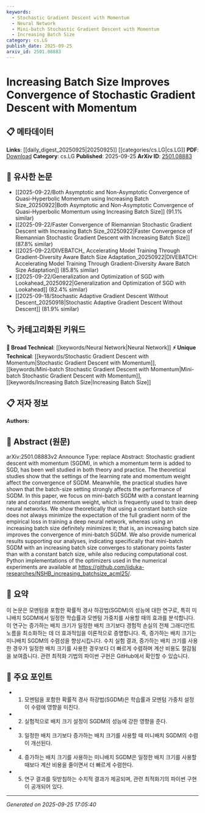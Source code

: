 ```yaml
---
keywords:
  - Stochastic Gradient Descent with Momentum
  - Neural Network
  - Mini-batch Stochastic Gradient Descent with Momentum
  - Increasing Batch Size
category: cs.LG
publish_date: 2025-09-25
arxiv_id: 2501.08883
---
```


<!-- KEYWORD_LINKING_METADATA:
{
  "processed_timestamp": "2025-09-25T17:05:40.699219",
  "vocabulary_version": "1.0",
  "selected_keywords": [
    "Stochastic Gradient Descent with Momentum",
    "Neural Network",
    "Mini-batch Stochastic Gradient Descent with Momentum",
    "Increasing Batch Size"
  ],
  "rejected_keywords": [],
  "similarity_scores": {
    "Stochastic Gradient Descent with Momentum": 0.85,
    "Neural Network": 0.8,
    "Mini-batch Stochastic Gradient Descent with Momentum": 0.8,
    "Increasing Batch Size": 0.75
  },
  "extraction_method": "AI_prompt_based",
  "budget_applied": true,
  "candidates_json": {
    "candidates": [
      {
        "surface": "Stochastic Gradient Descent with Momentum",
        "canonical": "Stochastic Gradient Descent with Momentum",
        "aliases": [
          "SGDM"
        ],
        "category": "unique_technical",
        "rationale": "This is a specific optimization technique crucial for training neural networks, enhancing connectivity to related optimization methods.",
        "novelty_score": 0.7,
        "connectivity_score": 0.8,
        "specificity_score": 0.9,
        "link_intent_score": 0.85
      },
      {
        "surface": "Deep Neural Network",
        "canonical": "Neural Network",
        "aliases": [
          "DNN"
        ],
        "category": "broad_technical",
        "rationale": "Neural networks are foundational to deep learning, linking to a wide range of machine learning topics.",
        "novelty_score": 0.4,
        "connectivity_score": 0.9,
        "specificity_score": 0.6,
        "link_intent_score": 0.8
      },
      {
        "surface": "Mini-batch SGDM",
        "canonical": "Mini-batch Stochastic Gradient Descent with Momentum",
        "aliases": [
          "Mini-batch SGDM"
        ],
        "category": "unique_technical",
        "rationale": "This variant of SGDM is specifically used in the context of deep learning, providing a focused link to training methodologies.",
        "novelty_score": 0.65,
        "connectivity_score": 0.75,
        "specificity_score": 0.85,
        "link_intent_score": 0.8
      },
      {
        "surface": "Increasing Batch Size",
        "canonical": "Increasing Batch Size",
        "aliases": [
          "Variable Batch Size"
        ],
        "category": "unique_technical",
        "rationale": "This technique is highlighted for its impact on convergence, linking to optimization strategies in machine learning.",
        "novelty_score": 0.7,
        "connectivity_score": 0.7,
        "specificity_score": 0.8,
        "link_intent_score": 0.75
      }
    ],
    "ban_list_suggestions": [
      "method",
      "performance",
      "experiment"
    ]
  },
  "decisions": [
    {
      "candidate_surface": "Stochastic Gradient Descent with Momentum",
      "resolved_canonical": "Stochastic Gradient Descent with Momentum",
      "decision": "linked",
      "scores": {
        "novelty": 0.7,
        "connectivity": 0.8,
        "specificity": 0.9,
        "link_intent": 0.85
      }
    },
    {
      "candidate_surface": "Deep Neural Network",
      "resolved_canonical": "Neural Network",
      "decision": "linked",
      "scores": {
        "novelty": 0.4,
        "connectivity": 0.9,
        "specificity": 0.6,
        "link_intent": 0.8
      }
    },
    {
      "candidate_surface": "Mini-batch SGDM",
      "resolved_canonical": "Mini-batch Stochastic Gradient Descent with Momentum",
      "decision": "linked",
      "scores": {
        "novelty": 0.65,
        "connectivity": 0.75,
        "specificity": 0.85,
        "link_intent": 0.8
      }
    },
    {
      "candidate_surface": "Increasing Batch Size",
      "resolved_canonical": "Increasing Batch Size",
      "decision": "linked",
      "scores": {
        "novelty": 0.7,
        "connectivity": 0.7,
        "specificity": 0.8,
        "link_intent": 0.75
      }
    }
  ]
}
-->

# Increasing Batch Size Improves Convergence of Stochastic Gradient Descent with Momentum

## 📋 메타데이터

**Links**: [[daily_digest_20250925|20250925]] [[categories/cs.LG|cs.LG]]
**PDF**: [Download](https://arxiv.org/pdf/2501.08883.pdf)
**Category**: cs.LG
**Published**: 2025-09-25
**ArXiv ID**: [2501.08883](https://arxiv.org/abs/2501.08883)

## 🔗 유사한 논문
- [[2025-09-22/Both Asymptotic and Non-Asymptotic Convergence of Quasi-Hyperbolic Momentum using Increasing Batch Size_20250922|Both Asymptotic and Non-Asymptotic Convergence of Quasi-Hyperbolic Momentum using Increasing Batch Size]] (91.1% similar)
- [[2025-09-22/Faster Convergence of Riemannian Stochastic Gradient Descent with Increasing Batch Size_20250922|Faster Convergence of Riemannian Stochastic Gradient Descent with Increasing Batch Size]] (87.8% similar)
- [[2025-09-22/DIVEBATCH_ Accelerating Model Training Through Gradient-Diversity Aware Batch Size Adaptation_20250922|DIVEBATCH: Accelerating Model Training Through Gradient-Diversity Aware Batch Size Adaptation]] (85.8% similar)
- [[2025-09-22/Generalization and Optimization of SGD with Lookahead_20250922|Generalization and Optimization of SGD with Lookahead]] (82.4% similar)
- [[2025-09-18/Stochastic Adaptive Gradient Descent Without Descent_20250918|Stochastic Adaptive Gradient Descent Without Descent]] (81.9% similar)

## 🏷️ 카테고리화된 키워드
**🧠 Broad Technical**: [[keywords/Neural Network|Neural Network]]
**⚡ Unique Technical**: [[keywords/Stochastic Gradient Descent with Momentum|Stochastic Gradient Descent with Momentum]], [[keywords/Mini-batch Stochastic Gradient Descent with Momentum|Mini-batch Stochastic Gradient Descent with Momentum]], [[keywords/Increasing Batch Size|Increasing Batch Size]]

## 📋 저자 정보

**Authors:** 

## 📄 Abstract (원문)

arXiv:2501.08883v2 Announce Type: replace 
Abstract: Stochastic gradient descent with momentum (SGDM), in which a momentum term is added to SGD, has been well studied in both theory and practice. The theoretical studies show that the settings of the learning rate and momentum weight affect the convergence of SGDM. Meanwhile, the practical studies have shown that the batch-size setting strongly affects the performance of SGDM. In this paper, we focus on mini-batch SGDM with a constant learning rate and constant momentum weight, which is frequently used to train deep neural networks. We show theoretically that using a constant batch size does not always minimize the expectation of the full gradient norm of the empirical loss in training a deep neural network, whereas using an increasing batch size definitely minimizes it; that is, an increasing batch size improves the convergence of mini-batch SGDM. We also provide numerical results supporting our analyses, indicating specifically that mini-batch SGDM with an increasing batch size converges to stationary points faster than with a constant batch size, while also reducing computational cost. Python implementations of the optimizers used in the numerical experiments are available at https://github.com/iiduka-researches/NSHB_increasing_batchsize_acml25/.

## 📝 요약

이 논문은 모멘텀을 포함한 확률적 경사 하강법(SGDM)의 성능에 대한 연구로, 특히 미니배치 SGDM에서 일정한 학습률과 모멘텀 가중치를 사용할 때의 효과를 분석합니다. 이 연구는 증가하는 배치 크기가 일정한 배치 크기보다 경험적 손실의 전체 그래디언트 노름을 최소화하는 데 더 효과적임을 이론적으로 증명합니다. 즉, 증가하는 배치 크기는 미니배치 SGDM의 수렴성을 향상시킵니다. 수치 실험 결과, 증가하는 배치 크기를 사용한 경우가 일정한 배치 크기를 사용한 경우보다 더 빠르게 수렴하며 계산 비용도 절감됨을 보여줍니다. 관련 최적화 기법의 파이썬 구현은 GitHub에서 확인할 수 있습니다.

## 🎯 주요 포인트

- 1. 모멘텀을 포함한 확률적 경사 하강법(SGDM)은 학습률과 모멘텀 가중치 설정이 수렴에 영향을 미친다.
- 2. 실험적으로 배치 크기 설정이 SGDM의 성능에 강한 영향을 준다.
- 3. 일정한 배치 크기보다 증가하는 배치 크기를 사용할 때 미니배치 SGDM의 수렴이 개선된다.
- 4. 증가하는 배치 크기를 사용하는 미니배치 SGDM은 일정한 배치 크기를 사용할 때보다 계산 비용을 줄이면서 더 빠르게 수렴한다.
- 5. 연구 결과를 뒷받침하는 수치적 결과가 제공되며, 관련 최적화기의 파이썬 구현이 공개되어 있다.


---

*Generated on 2025-09-25 17:05:40*